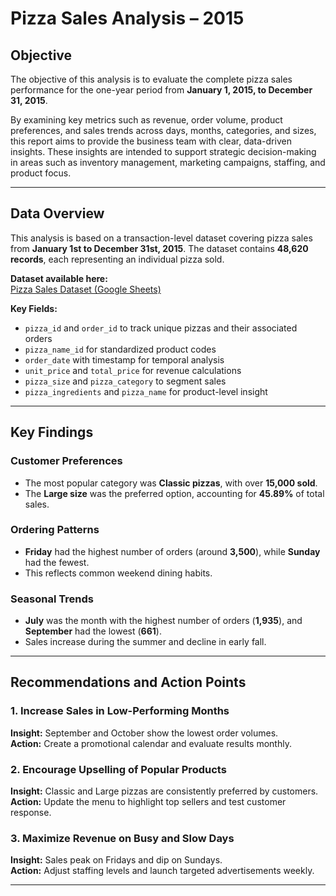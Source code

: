 # Pizza Sales Analysis – 2015

## Objective
The objective of this analysis is to evaluate the complete pizza sales performance for the one-year period from **January 1, 2015, to December 31, 2015**. 

By examining key metrics such as revenue, order volume, product preferences, and sales trends across days, months, categories, and sizes, this report aims to provide the business team with clear, data-driven insights. These insights are intended to support strategic decision-making in areas such as inventory management, marketing campaigns, staffing, and product focus.

---

## Data Overview
This analysis is based on a transaction-level dataset covering pizza sales from **January 1st to December 31st, 2015**. The dataset contains **48,620 records**, each representing an individual pizza sold.

**Dataset available here:**  
[Pizza Sales Dataset (Google Sheets)](https://docs.google.com/spreadsheets/d/1mF1G56ZrwQlksmS5meWgC1yXRgeqGV2T/edit?gid=679792667#gid=679792667)

**Key Fields:**
- `pizza_id` and `order_id` to track unique pizzas and their associated orders  
- `pizza_name_id` for standardized product codes  
- `order_date` with timestamp for temporal analysis  
- `unit_price` and `total_price` for revenue calculations  
- `pizza_size` and `pizza_category` to segment sales  
- `pizza_ingredients` and `pizza_name` for product-level insight

---

## Key Findings

### Customer Preferences
- The most popular category was **Classic pizzas**, with over **15,000 sold**.
- The **Large size** was the preferred option, accounting for **45.89%** of total sales.

### Ordering Patterns
- **Friday** had the highest number of orders (around **3,500**), while **Sunday** had the fewest.
- This reflects common weekend dining habits.

### Seasonal Trends
- **July** was the month with the highest number of orders (**1,935**), and **September** had the lowest (**661**).
- Sales increase during the summer and decline in early fall.

---

## Recommendations and Action Points

### 1. Increase Sales in Low-Performing Months
**Insight:** September and October show the lowest order volumes.  
**Action:** Create a promotional calendar and evaluate results monthly.

### 2. Encourage Upselling of Popular Products
**Insight:** Classic and Large pizzas are consistently preferred by customers.  
**Action:** Update the menu to highlight top sellers and test customer response.

### 3. Maximize Revenue on Busy and Slow Days
**Insight:** Sales peak on Fridays and dip on Sundays.  
**Action:** Adjust staffing levels and launch targeted advertisements weekly.

---



